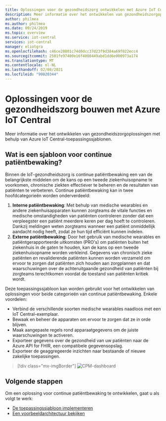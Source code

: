 ```yaml
---
title: Oplossingen voor de gezondheidszorg ontwikkelen met Azure IoT Central | Microsoft Docs
description: Meer informatie over het ontwikkelen van gezondheidszorgoplossingen met behulp van Azure IoT Central-toepassingssjablonen.
author: philmea
ms.author: philmea
ms.date: 09/24/2019
ms.topic: overview
ms.service: iot-central
services: iot-central
manager: eliotgra
ms.openlocfilehash: c46ce28801c74d0dcc37d23f9d384a69f022ecc4
ms.sourcegitcommit: 2501fe97400e16f4008449abd1dd6e000973a174
ms.translationtype: MT
ms.contentlocale: nl-NL
ms.lasthandoff: 02/08/2021
ms.locfileid: "99820344"
---
```

# <a name="building-healthcare-solutions-with-azure-iot-central"></a>Oplossingen voor de gezondheidszorg bouwen met Azure IoT Central

Meer informatie over het ontwikkelen van gezondheidszorgoplossingen met behulp van Azure IoT Central-toepassingssjablonen.

## <a name="what-is-continuous-patient-monitoring-template"></a>Wat is een sjabloon voor continue patiëntbewaking?

Binnen de IoT-gezondheidszorg is continue patiëntbewaking een van de belangrijkste middelen om de kans op een tweede ziekenhuisopname te voorkomen, chronische ziekten effectiever te beheren en de resultaten van patiënten te verbeteren. Continue patiëntbewaking kan in twee hoofdcategorieën worden onderverdeeld:

1. **Interne patiëntbewaking**: Met behulp van medische wearables en andere ziekenhuisapparaten kunnen zorgteams de vitale functies en medische omstandigheden van patiënten controleren zonder dat een verpleegster een patiënt meerdere keren per dag hoeft te controleren. Dankzij meldingen weten zorgteams wanneer een patiënt onmiddellijk aandacht nodig heeft, zodat ze hun tijd efficiënt kunnen indelen.
1. **Externe patiëntbewaking**: Door het gebruik van medische wearables en patiëntgerapporteerde uitkomsten (PRO's) om patiënten buiten het ziekenhuis in de gaten te houden, kan de kans op een tweede ziekenhuisopname worden verkleind. Gegevens van chronisch zieke patiënten en revaliderende patiënten kunnen worden verzameld om ervoor te zorgen dat patiënten zich houden aan zorgplannen en dat waarschuwingen over de achteruitgaande gezondheid van patiënten bij zorgteams terechtkomen voordat de toestand van patiënten kritiek wordt.

Deze toepassingssjabloon kan worden gebruikt voor het ontwikkelen van oplossingen voor beide categorieën van continue patiëntbewaking. Enkele voordelen:

* Verbind de verschillende soorten medische wearables naadloos met een IoT Central-exemplaar.
* Bewaak en beheer de apparaten om ervoor te zorgen dat ze in orde blijven.
* Maak aangepaste regels rond apparaatgegevens om de juiste waarschuwingen te activeren.
* Exporteer gegevens over de gezondheid van uw patiënten naar de Azure API for FHIR, een compatibele gegevensopslag.
* Exporteer de geaggregeerde inzichten naar bestaande of nieuwe zakelijke toepassingen.

>[!div class="mx-imgBorder"] 
>![CPM-dashboard](media/in-patient-dashboard.png)

## <a name="next-steps"></a>Volgende stappen

Om een oplossing voor continue patiëntbewaking te ontwikkelen, gaat u als volgt te werk:

* [De toepassingssjabloon implementeren](tutorial-continuous-patient-monitoring.md)
* [Een voorbeeldarchitectuur bekijken](concept-continuous-patient-monitoring-architecture.md)